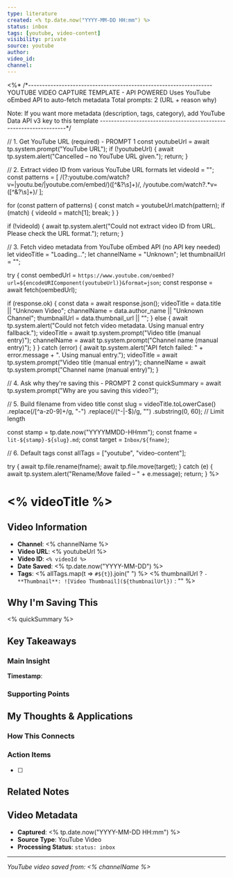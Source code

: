 ```yaml
---
type: literature
created: <% tp.date.now("YYYY-MM-DD HH:mm") %>
status: inbox
tags: [youtube, video-content]
visibility: private
source: youtube
author: 
video_id: 
channel: 
---
```

<%*
/*------------------------------------------------------------------
  YOUTUBE VIDEO CAPTURE TEMPLATE - API POWERED
  Uses YouTube oEmbed API to auto-fetch metadata
  Total prompts: 2 (URL + reason why)
  
  Note: If you want more metadata (description, tags, category),
  add YouTube Data API v3 key to this template
------------------------------------------------------------------*/

// 1. Get YouTube URL (required) - PROMPT 1
const youtubeUrl = await tp.system.prompt("YouTube URL");
if (!youtubeUrl) {
  await tp.system.alert("Cancelled – no YouTube URL given.");
  return;
}

// 2. Extract video ID from various YouTube URL formats
let videoId = "";
const patterns = [
  /(?:youtube\.com\/watch\?v=|youtu\.be\/|youtube\.com\/embed\/)([^&?\s]+)/,
  /youtube\.com\/watch\?.*v=([^&?\s]+)/
];

for (const pattern of patterns) {
  const match = youtubeUrl.match(pattern);
  if (match) {
    videoId = match[1];
    break;
  }
}

if (!videoId) {
  await tp.system.alert("Could not extract video ID from URL. Please check the URL format.");
  return;
}

// 3. Fetch video metadata from YouTube oEmbed API (no API key needed)
let videoTitle = "Loading...";
let channelName = "Unknown";
let thumbnailUrl = "";

try {
  const oembedUrl = `https://www.youtube.com/oembed?url=${encodeURIComponent(youtubeUrl)}&format=json`;
  const response = await fetch(oembedUrl);
  
  if (response.ok) {
    const data = await response.json();
    videoTitle = data.title || "Unknown Video";
    channelName = data.author_name || "Unknown Channel";
    thumbnailUrl = data.thumbnail_url || "";
  } else {
    await tp.system.alert("Could not fetch video metadata. Using manual entry fallback.");
    videoTitle = await tp.system.prompt("Video title (manual entry)");
    channelName = await tp.system.prompt("Channel name (manual entry)");
  }
} catch (error) {
  await tp.system.alert("API fetch failed: " + error.message + ". Using manual entry.");
  videoTitle = await tp.system.prompt("Video title (manual entry)");
  channelName = await tp.system.prompt("Channel name (manual entry)");
}

// 4. Ask why they're saving this - PROMPT 2
const quickSummary = await tp.system.prompt("Why are you saving this video?");

// 5. Build filename from video title
const slug = videoTitle.toLowerCase()
  .replace(/[^a-z0-9]+/g, "-")
  .replace(/(^-|-$)/g, "")
  .substring(0, 60); // Limit length

const stamp = tp.date.now("YYYYMMDD-HHmm");
const fname = `lit-${stamp}-${slug}.md`;
const target = `Inbox/${fname}`;

// 6. Default tags
const allTags = ["youtube", "video-content"];

try {
  await tp.file.rename(fname);
  await tp.file.move(target);
} catch (e) {
  await tp.system.alert("Rename/Move failed – " + e.message);
  return;
}
%>

# <% videoTitle %>

## Video Information
- **Channel**: <% channelName %>
- **Video URL**: <% youtubeUrl %>
- **Video ID**: `<% videoId %>`
- **Date Saved**: <% tp.date.now("YYYY-MM-DD") %>
- **Tags**: <% allTags.map(t => `#${t}`).join(" ") %>
<% thumbnailUrl ? `- **Thumbnail**: ![Video Thumbnail](${thumbnailUrl})` : "" %>

## Why I'm Saving This
<% quickSummary %>

## Key Takeaways
<!-- As you watch, capture key points here -->

### Main Insight
> 

**Timestamp**: 

### Supporting Points
<!-- Add more as you watch -->

## My Thoughts & Applications

### How This Connects
<!-- Links to your existing knowledge -->

### Action Items
- [ ] 

## Related Notes
<!-- Add [[wiki-links]] as you make connections -->

## Video Metadata
<!-- Auto-filled for future reference -->
- **Captured**: <% tp.date.now("YYYY-MM-DD HH:mm") %>
- **Source Type**: YouTube Video
- **Processing Status**: `status: inbox`

---
*YouTube video saved from: <% channelName %>*
